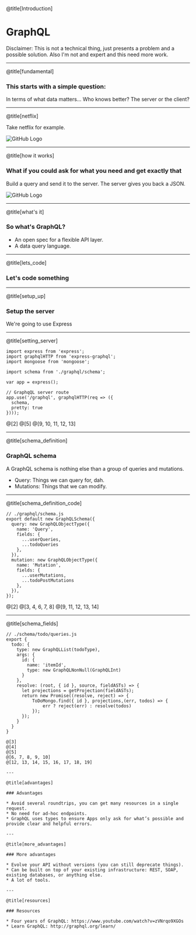 @title[Introduction]

# GraphQL

Disclaimer: This is not a technical thing, just presents a problem and a possible solution. Also I'm not and expert and this need more work. 

---

@title[fundamental]


### This starts with a simple question:

In terms of what data matters... Who knows better? The server or the client?

---

@title[netflix]

Take netflix for example.

![GitHub Logo](https://tctechcrunch2011.files.wordpress.com/2015/05/screen-shot-2015-05-20-at-11-51-30-am.png)

---

@title[how it works]

### What if you could ask for what you need and get exactly that
Build a query and send it to the server.
The server gives you back a JSON.

![GitHub Logo](https://scontent-frx5-1.xx.fbcdn.net/v/t39.2365-6/11891339_452528061601395_1389717909_n.jpg?oh=7ca3501484468bba5f411384c7c40ebc&oe=5A9A203C)

---

@title[what's it]

### So what's GraphQL?

* An open spec for a flexible API layer.
* A data query language.

---

@title[lets_code]

### Let's code something

---

@title[setup_up]

### Setup the server

We're going to use Express

---

@title[setting_server]


```
import express from 'express';
import graphqlHTTP from 'express-graphql';
import mongoose from 'mongoose';

import schema from './graphql/schema';

var app = express();

// GraphqQL server route
app.use('/graphql', graphqlHTTP(req => ({
  schema,
  pretty: true
})));
```

@[2]
@[5]
@[9, 10, 11, 12, 13]


---

@title[schema_definition]

### GraphQL schema

A GraphQL schema is nothing else than a group of queries and mutations.

* Query: Things we can query for, dah.
* Mutations: Things that we can modify.

---

@title[schema_definition_code]


```
// ./graphql/schema.js
export default new GraphQLSchema({
  query: new GraphQLObjectType({
    name: 'Query',
    fields: {
      ...userQueries,
      ...todoQueries
    },
  }),
  mutation: new GraphQLObjectType({
    name: 'Mutation',
    fields: {
      ...userMutations,
      ...todoPostMutations
    },
  }),
});
```

@[2]
@[3, 4, 6, 7, 8]
@[9, 11, 12, 13, 14]

---

@title[schema_fields]


```
// ./schema/todo/queries.js
export {
  todo: {
    type: new GraphQLList(todoType),
    args: {
      id: {
        name: 'itemId',
        type: new GraphQLNonNull(GraphQLInt)
      }
    },
    resolve: (root, { id }, source, fieldASTs) => {
      let projections = getProjection(fieldASTs);
      return new Promise((resolve, reject) => {
          ToDoMongo.find({ id }, projections,(err, todos) => {
              err ? reject(err) : resolve(todos)
          });
      });
    }
  }
}

@[3]
@[4]
@[5]
@[6, 7, 8, 9, 10]
@[12, 13, 14, 15, 16, 17, 18, 19]

---

@title[advantages]

### Advantages

* Avoid several roundtrips, you can get many resources in a single request.
* No need for ad-hoc endpoints.
* GraphQL uses types to ensure Apps only ask for what’s possible and provide clear and helpful errors.

---

@title[more_advantages]

### More advantages

* Evolve your API without versions (you can still deprecate things).
* Can be built on top of your existing infrastructure: REST, SOAP, existing databases, or anything else.
* A lot of tools.

---

@title[resources]

### Resources

* Four years of GraphQL: https://www.youtube.com/watch?v=zVNrqo9XGOs
* Learn GraphQL: http://graphql.org/learn/
